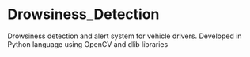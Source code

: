 # Drowsiness_Detection
Drowsiness detection and alert system for vehicle drivers. Developed in Python language using OpenCV and dlib libraries

